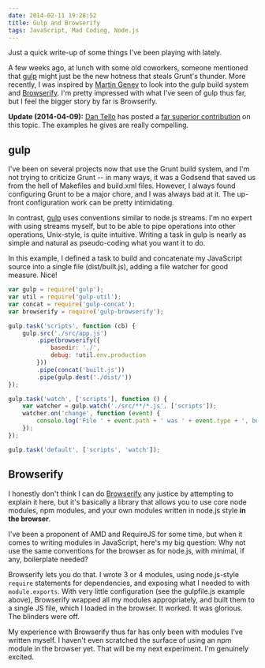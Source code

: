 ```yaml
---
date: 2014-02-11 19:28:52
title: Gulp and Browserify
tags: JavaScript, Mad Coding, Node.js
---
```


Just a quick write-up of some things I've been playing with lately.

A few weeks ago, at lunch with some old coworkers, someone mentioned that
[gulp][1] might just be the new hotness that steals Grunt's thunder. More
recently, I was inspired by [Martin Genev][2] to look into the gulp build
system and [Browserify][3]. I'm pretty impressed with what I've seen of gulp
thus far, but I feel the bigger story by far is Browserify.

**Update (2014-04-09):**
[Dan Tello][4] has posted a [far superior contribution][5] on this topic. The
examples he gives are really&nbsp;compelling.

## gulp

I've been on several projects now that use the Grunt build system, and I'm not
trying to criticize Grunt -- in many ways, it was a Godsend that saved us from
the hell of Makefiles and build.xml files. However, I always found configuring
Grunt to be a major chore, and I was always bad at it. The up-front
configuration work can be pretty intimidating.

In contrast, [gulp][1] uses conventions similar to node.js streams. I'm no
expert with using streams myself, but to be able to pipe operations into other
operations, Unix-style, is quite intuitive. Writing a task in gulp is nearly as
simple and natural as pseudo-coding what you want it to do.

In this example, I defined a task to build and concatenate my JavaScript source
into a single file (dist/built.js), adding a file watcher for good measure.
Nice!

```javascript
var gulp = require('gulp');
var util = require('gulp-util');
var concat = require('gulp-concat');
var browserify = require('gulp-browserify');

gulp.task('scripts', function (cb) {
    gulp.src('./src/app.js')
        .pipe(browserify({
            basedir: './',
            debug: !util.env.production
        }))
        .pipe(concat('built.js'))
        .pipe(gulp.dest('./dist/'))
});

gulp.task('watch', ['scripts'], function () {
    var watcher = gulp.watch('./src/**/*.js', ['scripts']);
    watcher.on('change', function (event) {
        console.log('File ' + event.path + ' was ' + event.type + ', building scripts...');
    });
});

gulp.task('default', ['scripts', 'watch']);
```

## Browserify

I honestly don't think I can do [Browserify][3] any justice by attempting to
explain it here, but it's basically a library that allows you to use core node
modules, npm modules, and your own modules written in node.js style **in the
browser**.

I've been a proponent of AMD and RequireJS for some time, but when it comes to
writing modules in JavaScript, here's my big question: Why not use the same
conventions for the browser as for node.js, with minimal, if any, boilerplate
needed?

Browserify lets you do that. I wrote 3 or 4 modules, using node.js-style
`require` statements for dependencies, and exposing what I needed to with
`module.exports`. With very little configuration (see the gulpfile.js example
above), Browserify wrapped all my modules appropriately, and built them to
a single JS file, which I loaded in the browser. It worked. It was glorious.
The blinders were off.

My experience with Browserify thus far has only been with modules I've written
myself. I haven't even scratched the surface of using an npm module in the
browser yet. That will be my next experiment. I'm genuinely excited.

  [1]: http://gulpjs.com
  [2]: http://www.100percentjs.com/just-like-grunt-gulp-browserify-now/
  [3]: http://browserify.com
  [4]: http://viget.com/about/team/dtello
  [5]: http://viget.com/extend/gulp-browserify-starter-faq
